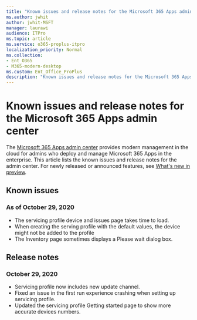```yaml
---
title: "Known issues and release notes for the Microsoft 365 Apps admin center"
ms.author: jwhit
author: jwhit-MSFT
manager: laurawi
audience: ITPro
ms.topic: article
ms.service: o365-proplus-itpro
localization_priority: Normal
ms.collection: 
- Ent_O365
- M365-modern-desktop
ms.custom: Ent_Office_ProPlus
description: "Known issues and release notes for the Microsoft 365 Apps admin center"
---
```


# Known issues and release notes for the Microsoft 365 Apps admin center

The [Microsoft 365 Apps admin center](https://config.office.com/) provides modern management in the cloud for admins who  deploy and manage Microsoft 365 Apps in the enterprise. This article lists the known issues and release notes for the admin center. For newly released or announced features, see [What's new in preview](overview.md#whats-new-in-preview).
 
## Known issues

### As of October 29, 2020

- The servicing profile device and issues page takes time to load.
- When creating the serving profile with the default values, the device might not be added to the profile
- The Inventory page sometimes displays a Please wait dialog box.
 

## Release notes

### October 29, 2020

- Servicing profile now includes new update channel.
- Fixed an issue in the first run experience crashing when setting up servicing profile.
- Updated the servicing profile Getting started page to show more accurate devices numbers.
